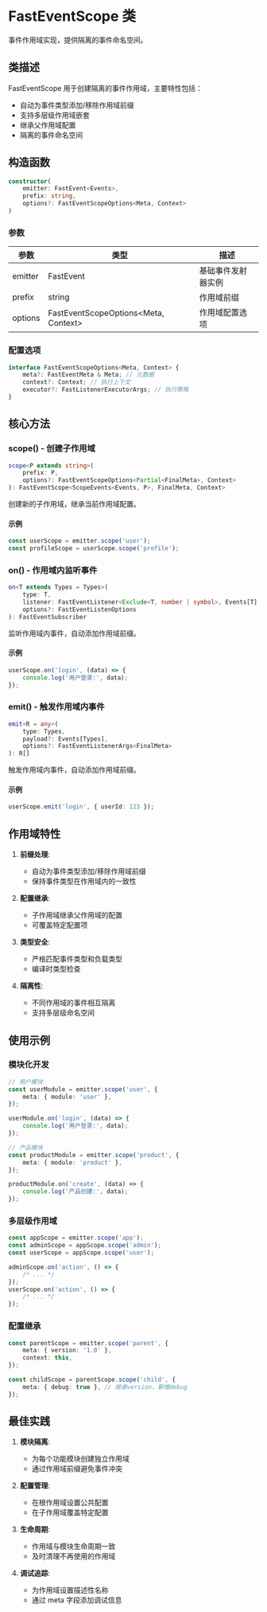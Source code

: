 # FastEventScope 类

事件作用域实现，提供隔离的事件命名空间。

## 类描述

FastEventScope 用于创建隔离的事件作用域，主要特性包括：

-   自动为事件类型添加/移除作用域前缀
-   支持多层级作用域嵌套
-   继承父作用域配置
-   隔离的事件命名空间

## 构造函数

```ts
constructor(
    emitter: FastEvent<Events>,
    prefix: string,
    options?: FastEventScopeOptions<Meta, Context>
)
```

### 参数

| 参数    | 类型                                 | 描述               |
| ------- | ------------------------------------ | ------------------ |
| emitter | FastEvent<Events>                    | 基础事件发射器实例 |
| prefix  | string                               | 作用域前缀         |
| options | FastEventScopeOptions<Meta, Context> | 作用域配置选项     |

### 配置选项

```ts
interface FastEventScopeOptions<Meta, Context> {
    meta?: FastEventMeta & Meta; // 元数据
    context?: Context; // 执行上下文
    executor?: FastListenerExecutorArgs; // 执行策略
}
```

## 核心方法

### scope() - 创建子作用域

```ts
scope<P extends string>(
    prefix: P,
    options?: FastEventScopeOptions<Partial<FinalMeta>, Context>
): FastEventScope<ScopeEvents<Events, P>, FinalMeta, Context>
```

创建新的子作用域，继承当前作用域配置。

#### 示例

```ts
const userScope = emitter.scope('user');
const profileScope = userScope.scope('profile');
```

### on() - 作用域内监听事件

```ts
on<T extends Types = Types>(
    type: T,
    listener: FastEventListener<Exclude<T, number | symbol>, Events[T], FinalMeta, Context>,
    options?: FastEventListenOptions
): FastEventSubscriber
```

监听作用域内事件，自动添加作用域前缀。

#### 示例

```ts
userScope.on('login', (data) => {
    console.log('用户登录:', data);
});
```

### emit() - 触发作用域内事件

```ts
emit<R = any>(
    type: Types,
    payload?: Events[Types],
    options?: FastEventListenerArgs<FinalMeta>
): R[]
```

触发作用域内事件，自动添加作用域前缀。

#### 示例

```ts
userScope.emit('login', { userId: 123 });
```

## 作用域特性

1. **前缀处理**:

    - 自动为事件类型添加/移除作用域前缀
    - 保持事件类型在作用域内的一致性

2. **配置继承**:

    - 子作用域继承父作用域的配置
    - 可覆盖特定配置项

3. **类型安全**:

    - 严格匹配事件类型和负载类型
    - 编译时类型检查

4. **隔离性**:
    - 不同作用域的事件相互隔离
    - 支持多层级命名空间

## 使用示例

### 模块化开发

```ts
// 用户模块
const userModule = emitter.scope('user', {
    meta: { module: 'user' },
});

userModule.on('login', (data) => {
    console.log('用户登录:', data);
});

// 产品模块
const productModule = emitter.scope('product', {
    meta: { module: 'product' },
});

productModule.on('create', (data) => {
    console.log('产品创建:', data);
});
```

### 多层级作用域

```ts
const appScope = emitter.scope('app');
const adminScope = appScope.scope('admin');
const userScope = appScope.scope('user');

adminScope.on('action', () => {
    /* ... */
});
userScope.on('action', () => {
    /* ... */
});
```

### 配置继承

```ts
const parentScope = emitter.scope('parent', {
    meta: { version: '1.0' },
    context: this,
});

const childScope = parentScope.scope('child', {
    meta: { debug: true }, // 继承version，新增debug
});
```

## 最佳实践

1. **模块隔离**:

    - 为每个功能模块创建独立作用域
    - 通过作用域前缀避免事件冲突

2. **配置管理**:

    - 在根作用域设置公共配置
    - 在子作用域覆盖特定配置

3. **生命周期**:

    - 作用域与模块生命周期一致
    - 及时清理不再使用的作用域

4. **调试追踪**:
    - 为作用域设置描述性名称
    - 通过 meta 字段添加调试信息
